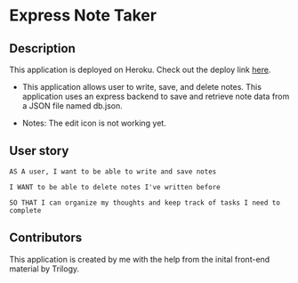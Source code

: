 # Express Note Taker

## Description

This application is deployed on Heroku. Check out the deploy link [here](https://note-taker-express-30696.herokuapp.com/).

* This application allows user to write, save, and delete notes. This application uses an express backend to save and retrieve note data from a JSON file named db.json.

* Notes: The edit icon is not working yet.

## User story

```
AS A user, I want to be able to write and save notes

I WANT to be able to delete notes I've written before

SO THAT I can organize my thoughts and keep track of tasks I need to complete

```

## Contributors

This application is created by me with the help from the inital front-end material by Trilogy.
